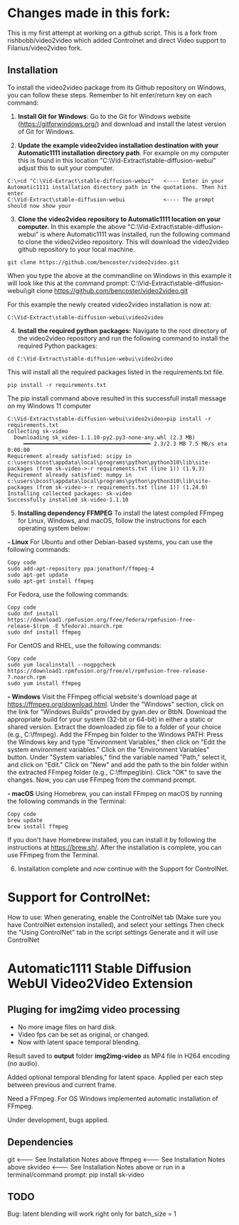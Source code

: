 # Changes made in this fork:
This is my first attempt at working on a github script. This is a fork from rishbobb/video2video which added Controlnet and direct Video support to Filarius/video2video fork. 

## Installation
To install the video2video package from its Github repository on Windows, you can follow these steps. Remember to hit enter/return key on each command:

1. **Install Git for Windows**: Go to the Git for Windows website (https://gitforwindows.org/) and download and install the latest version of Git for Windows.

2. **Update the example video2video installation destination with your Automatic1111 installation directory path**. For example on my computer this is found in this location "C:\Vid-Extract\stable-diffusion-webui" adjust this to suit your computer.

```shell
C:\>cd "C:\Vid-Extract\stable-diffusion-webui"   <---- Enter in your Automatic1111 installation directory path in the quotations. Then hit enter
C:\Vid-Extract\stable-diffusion-webui            <---- The prompt should now show your
```
3. **Clone the video2video repository to Automatic1111 location on your computer.**
In this example the above "C:\Vid-Extract\stable-diffusion-webui" is where Automatic1111 was installed, run the following command to clone the video2video repository. This will download the video2video github repository to your local machine.
```shell
git clone https://github.com/bencoster/video2video.git
```
When you type the above at the commandline on Windows in this example it will look like this at the command prompt:
C:\Vid-Extract\stable-diffusion-webui\git clone https://github.com/bencoster/video2video.git

For this example the newly created video2video installation is now at:
```shell
C:\Vid-Extract\stable-diffusion-webui\video2video
```
4. **Install the required python packages:** 
Navigate to the root directory of the video2video repository and run the following command to install the required Python packages:
```shell
cd C:\Vid-Extract\stable-diffusion-webui\video2video
```
This will install all the required packages listed in the requirements.txt file.
```shell
pip install -r requirements.txt
```
The pip install command above resulted in this successfull install message on my Windows 11 computer
```shell
C:\Vid-Extract\stable-diffusion-webui\video2video>pip install -r requirements.txt
Collecting sk-video
  Downloading sk_video-1.1.10-py2.py3-none-any.whl (2.3 MB)
     ━━━━━━━━━━━━━━━━━━━━━━━━━━━━━━━━━━━━━━━━ 2.3/2.3 MB 7.5 MB/s eta 0:00:00
Requirement already satisfied: scipy in c:\users\bcost\appdata\local\programs\python\python310\lib\site-packages (from sk-video->-r requirements.txt (line 1)) (1.9.3)
Requirement already satisfied: numpy in c:\users\bcost\appdata\local\programs\python\python310\lib\site-packages (from sk-video->-r requirements.txt (line 1)) (1.24.0)
Installing collected packages: sk-video
Successfully installed sk-video-1.1.10
```
5. **Installing dependency FFMPEG**
To install the latest compiled FFmpeg for Linux, Windows, and macOS, follow the instructions for each operating system below:

**- Linux**
For Ubuntu and other Debian-based systems, you can use the following commands:
```shell
Copy code
sudo add-apt-repository ppa:jonathonf/ffmpeg-4
sudo apt-get update
sudo apt-get install ffmpeg
```
For Fedora, use the following commands:
```shell
Copy code
sudo dnf install https://download1.rpmfusion.org/free/fedora/rpmfusion-free-release-$(rpm -E %fedora).noarch.rpm
sudo dnf install ffmpeg
```
For CentOS and RHEL, use the following commands:
```shell
Copy code
sudo yum localinstall --nogpgcheck https://download1.rpmfusion.org/free/el/rpmfusion-free-release-7.noarch.rpm
sudo yum install ffmpeg
```
**- Windows**
Visit the FFmpeg official website's download page at https://ffmpeg.org/download.html.
Under the "Windows" section, click on the link for "Windows Builds" provided by gyan.dev or BtbN.
Download the appropriate build for your system (32-bit or 64-bit) in either a static or shared version.
Extract the downloaded zip file to a folder of your choice (e.g., C:\ffmpeg).
Add the FFmpeg bin folder to the Windows PATH:
Press the Windows key and type "Environment Variables," then click on "Edit the system environment variables."
Click on the "Environment Variables" button.
Under "System variables," find the variable named "Path," select it, and click on "Edit."
Click on "New" and add the path to the bin folder within the extracted FFmpeg folder (e.g., C:\ffmpeg\bin).
Click "OK" to save the changes.
Now, you can use FFmpeg from the command prompt.

**- macOS**
Using Homebrew, you can install FFmpeg on macOS by running the following commands in the Terminal:

```shell
Copy code
brew update
brew install ffmpeg
```
If you don't have Homebrew installed, you can install it by following the instructions at https://brew.sh/.
After the installation is complete, you can use FFmpeg from the Terminal.

6. Installation complete and now continue with the Support for ControlNet.

# Support for ControlNet:

How to use:
When generating, enable the ControlNet tab (Make sure you have ControlNet extension installed), and select your settings
Then check the "Using ControlNet" tab in the script settings
Generate and it will use ControlNet

# Automatic1111 Stable Diffusion WebUI Video2Video Extension

## Pluging for img2img video processing
- No more image files on hard disk.
- Video fps can be set as original, or changed.
- Now with latent space temporal blending.

Result saved to **output** folder **img2img-video** as MP4 file in H264 encoding (no audio). 

Added optional temporal blending for latent space. Applied per each step between previous and current frame.

Need a FFmpeg. For OS Windows implemented automatic installation of FFmpeg.

Under development, bugs applied.

## Dependencies
git       <--- See Installation Notes above
ffmpeg    <--- See Installation Notes above
skvideo   <--- See Installation Notes above or run in a terminal/command prompt: pip install sk-video

## TODO

Bug: latent blending will work right only for batch_size = 1
